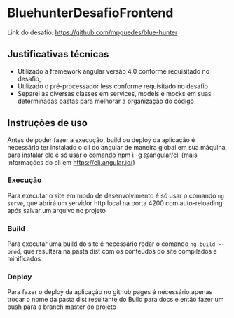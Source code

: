 # BluehunterDesafioFrontend
Link do desafio: https://github.com/mpguedes/blue-hunter

## Justificativas técnicas
- Utilizado a framework angular versão 4.0 conforme requisitado no desafio,
- Utilizado o pré-processador less conforme requisitado no desafio
- Separei as diversas classes em services, models e mocks em suas determinadas pastas para melhorar a organização do código

## Instruções de uso
Antes de poder fazer a execução, build ou deploy da aplicação é necessário ter instalado o cli do angular de maneira global em sua máquina, para instalar ele é só usar o comando npm i -g @angular/cli (mais informações do cli em https://cli.angular.io/)

### Execução
Para executar o site em modo de desenvolvimento é só usar o comando ```ng serve```, que abrirá um servidor http local na porta 4200 com auto-reloading após salvar um arquivo no projeto

### Build
Para executar uma build do site é necessário rodar o comando ```ng build --prod```, que resultará na pasta dist com os conteúdos do site compilados e minificados

### Deploy
Para fazer o deploy da aplicação no github pages é necessário apenas trocar o nome da pasta dist resultante do Build para docs e então fazer um push para a branch master do projeto